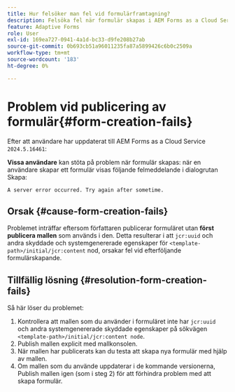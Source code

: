 ```yaml
---
title: Hur felsöker man fel vid formulärframtagning?
description: Felsöka fel när formulär skapas i AEM Forms as a Cloud Service-miljö.
feature: Adaptive Forms
role: User
exl-id: 169ea727-0941-4a1d-bc33-d9fe208b27ab
source-git-commit: 0b693cb51a96011235fa87a5899426c6b0c2509a
workflow-type: tm+mt
source-wordcount: '183'
ht-degree: 0%

---
```


# Problem vid publicering av formulär{#form-creation-fails}

Efter att användare har uppdaterat till AEM Forms as a Cloud Service `2024.5.16461`:

**Vissa användare** kan stöta på problem när formulär skapas: när en användare skapar ett formulär visas följande felmeddelande i dialogrutan Skapa:

`A server error occurred. Try again after sometime.`

## Orsak {#cause-form-creation-fails}

Problemet inträffar eftersom författaren publicerar formuläret utan **först publicera mallen** som används i den. Detta resulterar i att `jcr:uuid` och andra skyddade och systemgenererade egenskaper för `<template-path>/initial/jcr:content` nod, orsakar fel vid efterföljande formulärskapande.

## Tillfällig lösning {#resolution-form-creation-fails}

Så här löser du problemet:

1. Kontrollera att mallen som du använder i formuläret inte har `jcr:uuid` och andra systemgenererade skyddade egenskaper på sökvägen `<template-path>/initial/jcr:content node`.
1. Publish mallen explicit med mallkonsolen.
1. När mallen har publicerats kan du testa att skapa nya formulär med hjälp av mallen.
1. Om mallen som du använde uppdaterar i de kommande versionerna, Publish mallen igen (som i steg 2) för att förhindra problem med att skapa formulär.


<!--

# Issue {#form-creation-fails}

After updating to AEM Forms as a Cloud Service version `2024.5.16461.20240524T172309Z`, When a user publishes a form using an unpublished template, it fails to create a form and shows an error:

`Property is protected: jcr:uuid = 09e0d6be-f619-4405-b021-27eb1c5326d3`

## Solution {#troubleshoot-form-creation-fails}

To resolve the issue, perform the following workaround steps:

1. Publish the template explicitly using the template console.
    
    >[!NOTE]
    > Prior to this step ensure that the (unpublished) template does not have `jcr:uuid` and other system generated properties under the initial content's `jcr:content node`. To sort out it, first, sanitize the template to publish it explicitly.

    >[!NOTE]
    > This action doesn't replicate the initial content node.
1. Now, when your template is published, try creating new forms using the template.
1. If the template is changed in the future, publish it again as mentioned in the step 1.

-->
